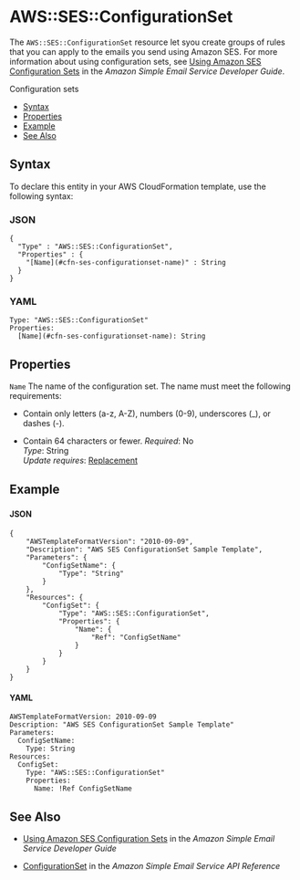 # AWS::SES::ConfigurationSet<a name="aws-resource-ses-configurationset"></a>

The `AWS::SES::ConfigurationSet` resource let syou create groups of rules that you can apply to the emails you send using Amazon SES\. For more information about using configuration sets, see [Using Amazon SES Configuration Sets](url-ses-dev;using-configuration-sets.html) in the *Amazon Simple Email Service Developer Guide*\.

Configuration sets 


+ [Syntax](#aws-resource-ses-configurationset-syntax)
+ [Properties](#aws-resource-ses-configurationset-properties)
+ [Example](#aws-resource-ses-configurationset-examples)
+ [See Also](#aws-resource-ses-configurationset-seealso)

## Syntax<a name="aws-resource-ses-configurationset-syntax"></a>

To declare this entity in your AWS CloudFormation template, use the following syntax:

### JSON<a name="aws-resource-ses-configurationset-syntax.json"></a>

```
{
  "Type" : "AWS::SES::ConfigurationSet",
  "Properties" : {
    "[Name](#cfn-ses-configurationset-name)" : String
  }
}
```

### YAML<a name="aws-resource-ses-configurationset-syntax.yaml"></a>

```
Type: "AWS::SES::ConfigurationSet"
Properties:
  [Name](#cfn-ses-configurationset-name): String
```

## Properties<a name="aws-resource-ses-configurationset-properties"></a>

`Name`  <a name="cfn-ses-configurationset-name"></a>
The name of the configuration set\. The name must meet the following requirements:  

+ Contain only letters \(a\-z, A\-Z\), numbers \(0\-9\), underscores \(\_\), or dashes \(\-\)\.

+ Contain 64 characters or fewer\.
 *Required*: No  
 *Type*: String  
 *Update requires*: [Replacement](using-cfn-updating-stacks-update-behaviors.md#update-replacement) 

## Example<a name="aws-resource-ses-configurationset-examples"></a>

### <a name="aws-resource-ses-configurationset-example1"></a>

#### JSON<a name="aws-resource-ses-configurationset-example1.json"></a>

```
{
    "AWSTemplateFormatVersion": "2010-09-09",
    "Description": "AWS SES ConfigurationSet Sample Template",
    "Parameters": {
        "ConfigSetName": {
            "Type": "String"
        }
    },
    "Resources": {
        "ConfigSet": {
            "Type": "AWS::SES::ConfigurationSet",
            "Properties": {
                "Name": {
                    "Ref": "ConfigSetName"
                }
            }
        }
    }
}
```

#### YAML<a name="aws-resource-ses-configurationset-example1.yaml"></a>

```
AWSTemplateFormatVersion: 2010-09-09
Description: "AWS SES ConfigurationSet Sample Template"
Parameters:
  ConfigSetName:
    Type: String
Resources:
  ConfigSet:
    Type: "AWS::SES::ConfigurationSet"
    Properties:
      Name: !Ref ConfigSetName
```

## See Also<a name="aws-resource-ses-configurationset-seealso"></a>

+ [Using Amazon SES Configuration Sets](url-ses-dev;using-configuration-sets.html) in the *Amazon Simple Email Service Developer Guide*

+ [ConfigurationSet](url-ses-api;API_ConfigurationSet.html) in the *Amazon Simple Email Service API Reference*